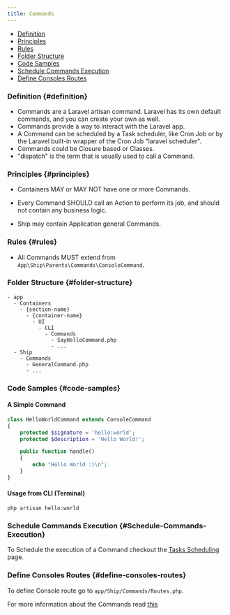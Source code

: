 ```yaml
---
title: Commands
---
```


* [Definition](#definition)
* [Principles](#principles)
* [Rules](#rules)
* [Folder Structure](#folder-structure)
* [Code Samples](#code-samples)
* [Schedule Commands Execution](#Schedule-Commands-Execution)
* [Define Consoles Routes](#define-consoles-routes)

### Definition {#definition}

 * Commands are a Laravel artisan command. Laravel has its own default commands, and you can create your own as well.
 * Commands provide a way to interact with the Laravel app.
 * A Command can be scheduled by a Task scheduler, like Cron Job or by the Laravel built-in wrapper of the Cron Job "laravel scheduler".
 * Commands could be Closure based or Classes.
 * "dispatch" is the term that is usually used to call a Command.

### Principles {#principles}

- Containers MAY or MAY NOT have one or more Commands.

- Every Command SHOULD call an Action to perform its job, and should not contain any business logic.

- Ship may contain Application general Commands.

### Rules {#rules}

- All Commands MUST extend from `App\Ship\Parents\Commands\ConsoleCommand`.

### Folder Structure {#folder-structure}

```
- app
  - Containers
    - {section-name}
      - {container-name}
        - UI
          - CLI
            - Commands
              - SayHelloCommand.php
              - ...
  - Ship
    - Commands
      - GeneralCommand.php
      - ...
```

### Code Samples {#code-samples}

#### A Simple Command

```php
class HelloWorldCommand extends ConsoleCommand
{
    protected $signature = 'hello:world';
    protected $description = 'Hello World!';

    public function handle()
    {
        echo "Hello World :)\n";
    }
}
```

#### Usage from CLI (Terminal)

```shell
php artisan hello:world
```

### Schedule Commands Execution {#Schedule-Commands-Execution}

To Schedule the execution of a Command checkout the [Tasks Scheduling](../miscellaneous/tasks-scheduling) page.

### Define Consoles Routes {#define-consoles-routes}

To define Console route go to `app/Ship/Commands/Routes.php`.

For more information about the Commands read [this](https://laravel.com/docs/artisan#writing-commands)
